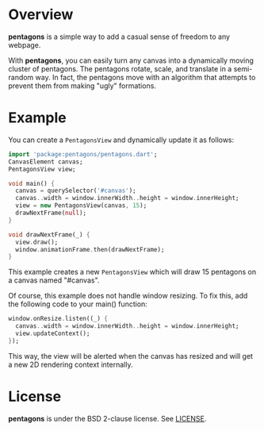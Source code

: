 # Overview

**pentagons** is a simple way to add a casual sense of freedom to any webpage.

With **pentagons**, you can easily turn any canvas into a dynamically moving
cluster of pentagons. The pentagons rotate, scale, and translate in a
semi-random way. In fact, the pentagons move with an algorithm that attempts
to prevent them from making "ugly" formations.

# Example

You can create a `PentagonsView` and dynamically update it as follows:

```dart
import 'package:pentagons/pentagons.dart';
CanvasElement canvas;
PentagonsView view;

void main() {
  canvas = querySelector('#canvas');
  canvas..width = window.innerWidth..height = window.innerHeight;
  view = new PentagonsView(canvas, 15);
  drawNextFrame(null);
}

void drawNextFrame(_) {
  view.draw();
  window.animationFrame.then(drawNextFrame);
}
```

This example creates a new `PentagonsView` which will draw 15 pentagons on a
canvas named "#canvas".

Of course, this example does not handle window resizing. To fix this, add the following code to your main() function:

```dart
window.onResize.listen((_) {
  canvas..width = window.innerWidth..height = window.innerHeight;
  view.updateContext();
});
```

This way, the view will be alerted when the canvas has resized and will get
a new 2D rendering context internally.

# License

**pentagons** is under the BSD 2-clause license. See [LICENSE](LICENSE).
